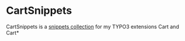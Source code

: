 # CartSnippets

CartSnippets is a [snippets collection](https://extcode.github.io/cart_snippets) for my TYPO3 extensions Cart and Cart*
